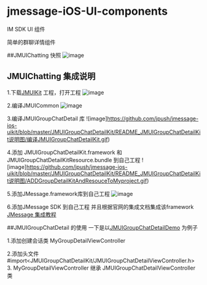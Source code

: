 # jmessage-iOS-UI-components
IM SDK UI 组件

简单的群聊详情组件

##JMUIChatting 快照 
![image](https://github.com/jpush/jmessage-ios-uikit/blob/master/JMUIGroupChatDetailKit/README_JMUIGroupChatDetailKit说明图/JMUIGroupChatDetailDemo快照.gif)

## JMUIChatting 集成说明
1.下载[JMUIKit](https://github.com/jpush/jmessage-ios-uikit/archive/master.zip) 工程，打开工程
![image](https://github.com/jpush/jmessage-ios-uikit/blob/master/JMUIChattingKit/README_JMUIChatting集成说明图/1.打开工程.gif)

2.编译JMUICommon
![image](https://github.com/jpush/jmessage-ios-uikit/blob/master/JMUIChattingKit/README_JMUIChatting集成说明图/2.编译JMUICommon.gif)

3.编译JMUIGroupChatDetail 库
![image]https://github.com/jpush/jmessage-ios-uikit/blob/master/JMUIGroupChatDetailKit/README_JMUIGroupChatDetailKit说明图/编译JMUIGroupChatDetailKit.gif)

4.添加 JMUIGroupChatDetailKit.framework 和 JMUIGroupChatDetailKitResource.bundle 到自己工程
![image]https://github.com/jpush/jmessage-ios-uikit/blob/master/JMUIGroupChatDetailKit/README_JMUIGroupChatDetailKit说明图/ADDGroupDetailKitAndResouceToMyproject.gif)

5.添加JMessage.framework库到自己工程
![image](https://github.com/jpush/jmessage-ios-uikit/blob/master/JMUIGroupChatDetailKit/README_JMUIGroupChatDetailKit说明图/添加JMessage库到自己工程.gif)

6.添加JMessage SDK 到自己工程 并且根据官网的集成文档集成该framework [JMessage 集成教程](http://docs.jpush.io/guideline/jmessage_ios_guide/)



##JMUIGroupChatDetail 的使用
一下是以[JMUIGroupChatDetailDemo](/JMUIGroupChatDetailDemo) 为例子

1.添加创建会话类 MyGroupDetailViewController

2.添加头文件#import<JMUIGroupChatDetailKit/JMUIGroupChatDetailViewController.h>
3. MyGroupDetailViewController 继承 JMUIGroupChatDetailViewController 类

